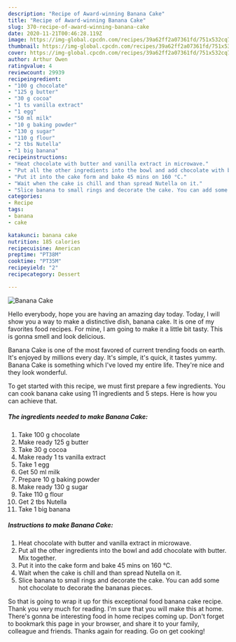 ```yaml
---
description: "Recipe of Award-winning Banana Cake"
title: "Recipe of Award-winning Banana Cake"
slug: 370-recipe-of-award-winning-banana-cake
date: 2020-11-21T00:46:28.119Z
image: https://img-global.cpcdn.com/recipes/39a62ff2a07361fd/751x532cq70/banana-cake-recipe-main-photo.jpg
thumbnail: https://img-global.cpcdn.com/recipes/39a62ff2a07361fd/751x532cq70/banana-cake-recipe-main-photo.jpg
cover: https://img-global.cpcdn.com/recipes/39a62ff2a07361fd/751x532cq70/banana-cake-recipe-main-photo.jpg
author: Arthur Owen
ratingvalue: 4
reviewcount: 29939
recipeingredient:
- "100 g chocolate"
- "125 g butter"
- "30 g cocoa"
- "1 ts vanilla extract"
- "1 egg"
- "50 ml milk"
- "10 g baking powder"
- "130 g sugar"
- "110 g flour"
- "2 tbs Nutella"
- "1 big banana"
recipeinstructions:
- "Heat chocolate with butter and vanilla extract in microwave."
- "Put all the other ingredients into the bowl and add chocolate with butter. Mix together."
- "Put it into the cake form and bake 45 mins on 160 °C."
- "Wait when the cake is chill and than spread Nutella on it."
- "Slice banana to small rings and decorate the cake. You can add some hot chocolate to decorate the bananas pieces."
categories:
- Recipe
tags:
- banana
- cake

katakunci: banana cake 
nutrition: 185 calories
recipecuisine: American
preptime: "PT38M"
cooktime: "PT35M"
recipeyield: "2"
recipecategory: Dessert

---
```



![Banana Cake](https://img-global.cpcdn.com/recipes/39a62ff2a07361fd/751x532cq70/banana-cake-recipe-main-photo.jpg)

Hello everybody, hope you are having an amazing day today. Today, I will show you a way to make a distinctive dish, banana cake. It is one of my favorites food recipes. For mine, I am going to make it a little bit tasty. This is gonna smell and look delicious.

Banana Cake is one of the most favored of current trending foods on earth. It's enjoyed by millions every day. It's simple, it's quick, it tastes yummy. Banana Cake is something which I've loved my entire life. They're nice and they look wonderful.




To get started with this recipe, we must first prepare a few ingredients. You can cook banana cake using 11 ingredients and 5 steps. Here is how you can achieve that.

<!--inarticleads1-->

##### The ingredients needed to make Banana Cake:

1. Take 100 g chocolate
1. Make ready 125 g butter
1. Take 30 g cocoa
1. Make ready 1 ts vanilla extract
1. Take 1 egg
1. Get 50 ml milk
1. Prepare 10 g baking powder
1. Make ready 130 g sugar
1. Take 110 g flour
1. Get 2 tbs Nutella
1. Take 1 big banana




<!--inarticleads2-->

##### Instructions to make Banana Cake:

1. Heat chocolate with butter and vanilla extract in microwave.
1. Put all the other ingredients into the bowl and add chocolate with butter. Mix together.
1. Put it into the cake form and bake 45 mins on 160 °C.
1. Wait when the cake is chill and than spread Nutella on it.
1. Slice banana to small rings and decorate the cake. You can add some hot chocolate to decorate the bananas pieces.




So that is going to wrap it up for this exceptional food banana cake recipe. Thank you very much for reading. I'm sure that you will make this at home. There's gonna be interesting food in home recipes coming up. Don't forget to bookmark this page in your browser, and share it to your family, colleague and friends. Thanks again for reading. Go on get cooking!

